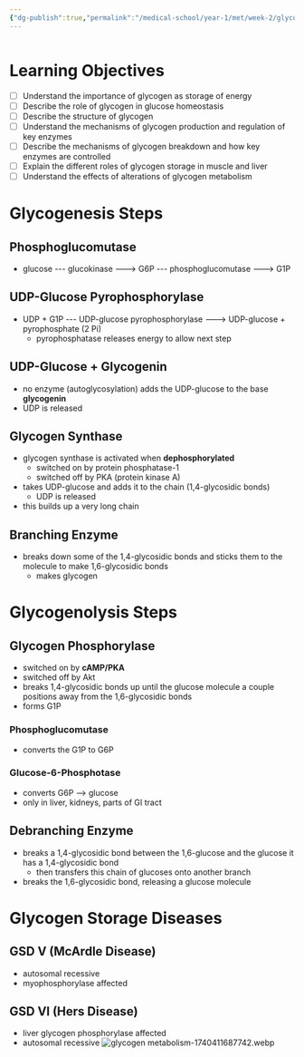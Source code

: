 ```yaml
---
{"dg-publish":true,"permalink":"/medical-school/year-1/met/week-2/glycogen-metabolism/","tags":["met"],"updated":"2025-02-25T09:28:08.871+00:00"}
---
```


```table-of-contents
```
# Learning Objectives
- [ ] Understand the importance of glycogen as storage of energy
- [ ] Describe the role of glycogen in glucose homeostasis
- [ ] Describe the structure of glycogen
- [ ] Understand the mechanisms of glycogen production and regulation of key enzymes
- [ ] Describe the mechanisms of glycogen breakdown and how key enzymes are controlled
- [ ] Explain the different roles of glycogen storage in muscle and liver
- [ ] Understand the effects of alterations of glycogen metabolism

# Glycogenesis Steps
## Phosphoglucomutase
- glucose --- glucokinase ---> G6P --- phosphoglucomutase ---> G1P
## UDP-Glucose Pyrophosphorylase
- UDP + G1P --- UDP-glucose pyrophosphorylase ---> UDP-glucose + pyrophosphate (2 Pi)
	- pyrophosphatase releases energy to allow next step
## UDP-Glucose + Glycogenin
- no enzyme (autoglycosylation) adds the UDP-glucose to the base **glycogenin**
- UDP is released
## Glycogen Synthase
- glycogen synthase is activated when **dephosphorylated**
	- switched on by protein phosphatase-1
	- switched off by PKA (protein kinase A)
- takes UDP-glucose and adds it to the chain (1,4-glycosidic bonds)
	- UDP is released
- this builds up a very long chain
## Branching Enzyme
- breaks down some of the 1,4-glycosidic bonds and sticks them to the molecule to make 1,6-glycosidic bonds
	- makes glycogen

# Glycogenolysis Steps
## Glycogen Phosphorylase
- switched on by **cAMP/PKA**
- switched off by Akt
- breaks 1,4-glycosidic bonds up until the glucose molecule a couple positions away from the 1,6-glycosidic bonds
- forms G1P
### Phosphoglucomutase
- converts the G1P to G6P
### Glucose-6-Phosphotase
- converts G6P --> glucose
- only in liver, kidneys, parts of GI tract
## Debranching Enzyme
- breaks a 1,4-glycosidic bond between the 1,6-glucose and the glucose it has a 1,4-glycosidic bond
	- then transfers this chain of glucoses onto another branch
- breaks the 1,6-glycosidic bond, releasing a glucose molecule

# Glycogen Storage Diseases
## GSD V (McArdle Disease)
- autosomal recessive
- myophosphorylase affected
## GSD VI (Hers Disease)
- liver glycogen phosphorylase affected
- autosomal recessive
![glycogen metabolism-1740411687742.webp](/img/user/Medical%20School/Year%201/met/week%202/attachments/glycogen%20metabolism-1740411687742.webp)